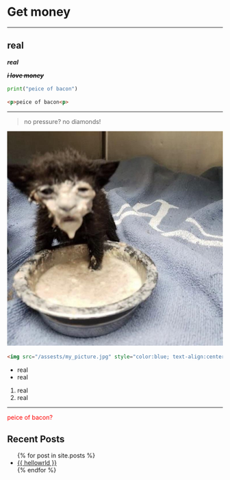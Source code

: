 # Get money
---
## real

***real***

***~~i love money~~***

```Python
print("peice of bacon")
```

```HTML
<p>peice of bacon<p>
```

---


> no pressure? no diamonds!

![My pfp](/assests/v742lscv89z41.jpeg)

```HTML
<img src="/assests/my_picture.jpg" style="color:blue; text-align:center;">
```

- real
- real

1. real
2. real
---
<p style="color: red;">peice of bacon?<p>

## Recent Posts

<ul>
    {% for post in site.posts %}
        <li>
            <a href="{{ 2023-09-15-hellowrld.md }}">{{ hellowrld }}</a>
        </li>
    {% endfor %}
</ul>